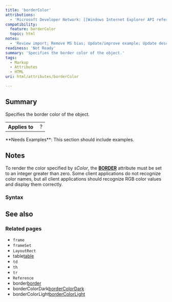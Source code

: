 ```yaml
---
title: 'borderColor'
attributions:
  - 'Microsoft Developer Network: [[Windows Internet Explorer API reference](http://msdn.microsoft.com/en-us/library/ie/hh828809%28v=vs.85%29.aspx) Article]'
compatibility:
  feature: borderColor
  topic: html
notes:
  - 'Review import; Remove MS bias; Update/improve example; Update descriptions; Fix lists & compatibility info'
readiness: 'Not Ready'
summary: 'Specifies the border color of the object.'
tags:
  - Markup
  - Attributes
  - HTML
uri: html/attributes/borderColor

---
```

## Summary

Specifies the border color of the object.

<table class="wikitable">
<tr>
<th>
Applies to

</th>
<td>
 ?

</td>
</tr>
</table>
**Needs Examples**: This section should include examples.

## Notes

To render the color specified by *sColor*, the [**BORDER**](/html/attributes/border) attribute must be set to an integer greater than zero. Some client applications do not recognize color names, but all client applications should recognize RGB color values and display them correctly.

### Syntax

## See also

### Related pages

-   `frame`
-   `frameSet`
-   `LayoutRect`
-   table[table](/html/elements/table)
-   `td`
-   `th`
-   `tr`
-   `Reference`
-   border[border](/html/attributes/border)
-   borderColorDark[borderColorDark](/html/attributes/borderColorDark)
-   borderColorLight[borderColorLight](/html/attributes/borderColorLight)
